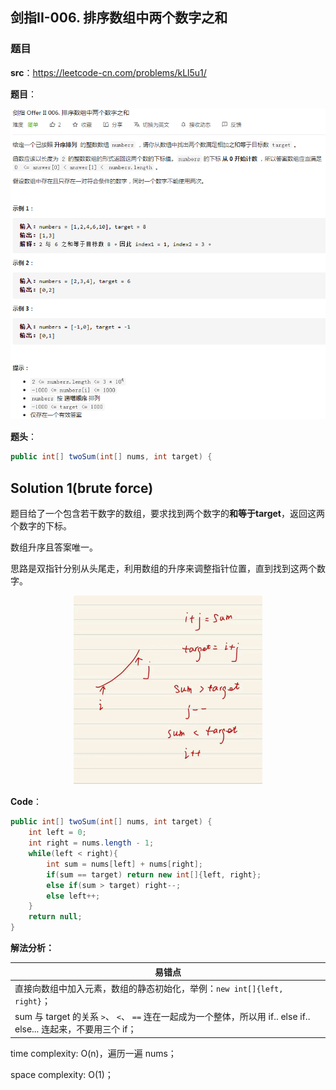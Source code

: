 ## 剑指II-006. 排序数组中两个数字之和

### 题目

**src**：https://leetcode-cn.com/problems/kLl5u1/

**题目**：

![](../pics/labels/CIii_006.png)

**题头**：

```java
public int[] twoSum(int[] nums, int target) {
```



## Solution 1(brute force)

题目给了一个包含若干数字的数组，要求找到两个数字的**和等于target**，返回这两个数字的下标。

数组升序且答案唯一。

思路是双指针分别从头尾走，利用数组的升序来调整指针位置，直到找到这两个数字。

<div align="center"> <img src="../pics/expressions/II_006_2sum.jpg" width="60%" height="60%"/> </div>

**Code**：

```java
public int[] twoSum(int[] nums, int target) {
    int left = 0;
    int right = nums.length - 1;
    while(left < right){
        int sum = nums[left] + nums[right];
        if(sum == target) return new int[]{left, right};
        else if(sum > target) right--;
        else left++;
    }
    return null;
}
```

**解法分析：**

| 易错点                                                       |
| ------------------------------------------------------------ |
| 直接向数组中加入元素，数组的静态初始化，举例：`new int[]{left, right}`； |
| sum 与 target 的关系 `>`、 `<`、 `==` 连在一起成为一个整体，所以用 if.. else if.. else... 连起来，不要用三个 if； |

time complexity: O(n)，遍历一遍 nums；

space complexity: O(1)；


